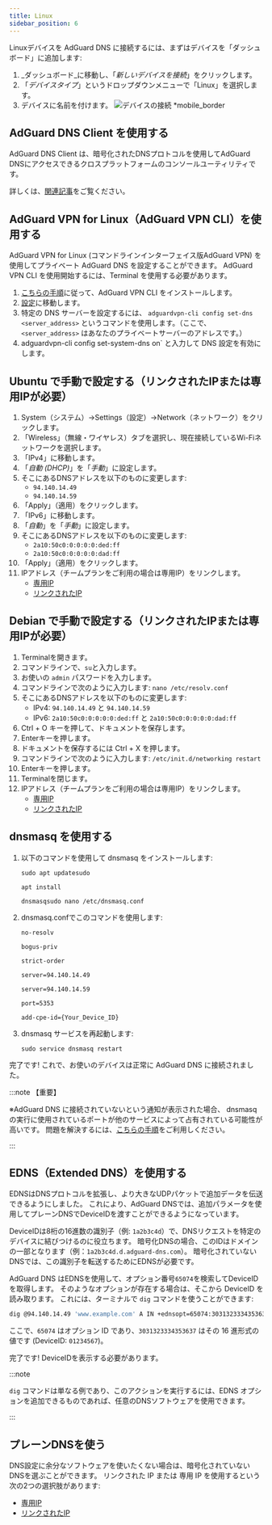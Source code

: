 ```yaml
---
title: Linux
sidebar_position: 6
---
```


Linuxデバイスを AdGuard DNS に接続するには、まずはデバイスを「ダッシュボード」に追加します:

1. _ダッシュボード_に移動し、「_新しいデバイスを接続_」をクリックします。
2. 「_デバイスタイプ_」というドロップダウンメニューで「Linux」を選択します。
3. デバイスに名前を付けます。
   ![デバイスの接続 \*mobile\_border](https://cdn.adtidy.org/content/kb/dns/private/new_dns/connect/choose_linux.png)

## AdGuard DNS Client を使用する

AdGuard DNS Client は、暗号化されたDNSプロトコルを使用してAdGuard DNSにアクセスできるクロスプラットフォームのコンソールユーティリティです。

詳しくは、[関連記事](/dns-client/overview/)をご覧ください。

## AdGuard VPN for Linux（AdGuard VPN CLI）を使用する

AdGuard VPN for Linux (コマンドラインインターフェイス版AdGuard VPN) を使用してプライベート AdGuard DNS を設定することができます。 AdGuard VPN CLI を使用開始するには、Terminal を使用する必要があります。

1. [こちらの手順](https://adguard-vpn.com/kb/adguard-vpn-for-linux/installation/)に従って、AdGuard VPN CLI をインストールします。
2. [設定](https://adguard-vpn.com/kb/adguard-vpn-for-linux/settings/)に移動します。
3. 特定の DNS サーバーを設定するには、 `adguardvpn-cli config set-dns <server_address>` というコマンドを使用します。（ここで、`<server_address>` はあなたのプライベートサーバーのアドレスです。）
4. adguardvpn-cli config set-system-dns on\` と入力して DNS 設定を有効にします。

## Ubuntu で手動で設定する（リンクされたIPまたは専用IPが必要）

1. System（システム）→Settings（設定）→Network（ネットワーク）をクリックします。
2. 「Wireless」（無線・ワイヤレス）タブを選択し、現在接続しているWi-Fiネットワークを選択します。
3. 「IPv4」に移動します。
4. 「_自動 (DHCP)_」を「_手動_」に設定します。
5. そこにあるDNSアドレスを以下のものに変更します:
   - `94.140.14.49`
   - `94.140.14.59`
6. 「Apply」（適用）をクリックします。
7. 「IPv6」に移動します。
8. 「_自動_」を「_手動_」に設定します。
9. そこにあるDNSアドレスを以下のものに変更します:
   - `2a10:50c0:0:0:0:0:ded:ff`
   - `2a10:50c0:0:0:0:0:dad:ff`
10. 「Apply」（適用）をクリックします。
11. IPアドレス（チームプランをご利用の場合は専用IP）をリンクします。
    - [専用IP](/private-dns/connect-devices/other-options/dedicated-ip.md)
    - [リンクされたIP](/private-dns/connect-devices/other-options/linked-ip.md)

## Debian で手動で設定する（リンクされたIPまたは専用IPが必要）

1. Terminalを開きます。
2. コマンドラインで、`su`と入力します。
3. お使いの `admin` パスワードを入力します。
4. コマンドラインで次のように入力します: `nano /etc/resolv.conf`
5. そこにあるDNSアドレスを以下のものに変更します:
   - IPv4: `94.140.14.49` と `94.140.14.59`
   - IPv6: `2a10:50c0:0:0:0:0:ded:ff` と `2a10:50c0:0:0:0:0:dad:ff`
6. Ctrl + O キーを押して、ドキュメントを保存します。
7. Enterキーを押します。
8. ドキュメントを保存するには Ctrl + X を押します。
9. コマンドラインで次のように入力します: `/etc/init.d/networking restart`
10. Enterキーを押します。
11. Terminalを閉じます。
12. IPアドレス（チームプランをご利用の場合は専用IP）をリンクします。
    - [専用IP](/private-dns/connect-devices/other-options/dedicated-ip.md)
    - [リンクされたIP](/private-dns/connect-devices/other-options/linked-ip.md)

## dnsmasq を使用する

1. 以下のコマンドを使用して dnsmasq をインストールします:

   `sudo apt updatesudo`

   `apt install`

   `dnsmasqsudo nano /etc/dnsmasq.conf`

2. dnsmasq.confでこのコマンドを使用します:

   `no-resolv`

   `bogus-priv`

   `strict-order`

   `server=94.140.14.49`

   `server=94.140.14.59`

   `port=5353`

   `add-cpe-id={Your_Device_ID}`

3. dnsmasq サービスを再起動します:

   `sudo service dnsmasq restart`

完了です! これで、お使いのデバイスは正常に AdGuard DNS に接続されました。

:::note 【重要】

※AdGuard DNS に接続されていないという通知が表示された場合、 dnsmasq の実行に使用されているポートが他のサービスによって占有されている可能性が高いです。 問題を解決するには、[こちらの手順](https://github.com/AdguardTeam/AdGuardHome/wiki/FAQ#bindinuse)をご利用しください。

:::

## EDNS（Extended DNS）を使用する

EDNSはDNSプロトコルを拡張し、より大きなUDPパケットで追加データを伝送できるようにしました。 これにより、AdGuard DNSでは、追加パラメータを使用してプレーンDNSでDeviceIDを渡すことができるようになっています。

DeviceIDは8桁の16進数の識別子（例: `1a2b3c4d`）で、DNSリクエストを特定のデバイスに結びつけるのに役立ちます。 暗号化DNSの場合、このIDはドメインの一部となります（例：`1a2b3c4d.d.adguard-dns.com`）。 暗号化されていないDNSでは、この識別子を転送するためにEDNSが必要です。

AdGuard DNS はEDNSを使用して、オプション番号`65074`を検索してDeviceIDを取得します。 そのようなオプションが存在する場合は、そこから DeviceID を読み取ります。 これには、ターミナルで `dig` コマンドを使うことができます:

```sh
dig @94.140.14.49 'www.example.com' A IN +ednsopt=65074:3031323334353637
```

ここで、`65074` はオプション ID であり、`3031323334353637` はその 16 進形式の値です (DeviceID: `01234567`)。

完了です! DeviceIDを表示する必要があります。

:::note

`dig` コマンドは単なる例であり、このアクションを実行するには、EDNS オプションを追加できるものであれば、任意のDNSソフトウェアを使用できます。

:::

## プレーンDNSを使う

DNS設定に余分なソフトウェアを使いたくない場合は、暗号化されていないDNSを選ぶことができます。 リンクされた IP または 専用 IP を使用するという次の2つの選択肢があります:

- [専用IP](/private-dns/connect-devices/other-options/dedicated-ip.md)
- [リンクされたIP](/private-dns/connect-devices/other-options/linked-ip.md)

